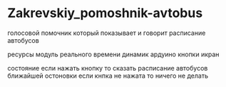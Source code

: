 # Zakrevskiy_pomoshnik-avtobus
голосовой помочник который показывает и говорит расписание автобусов


ресурсы
модуль реального времени
динамик 
ардуино 
кнопки икран

состояние
если нажать кнопку то сказать расписание автобусов ближайшей остоновки
если кнпка не нажата то ничего не делать 


